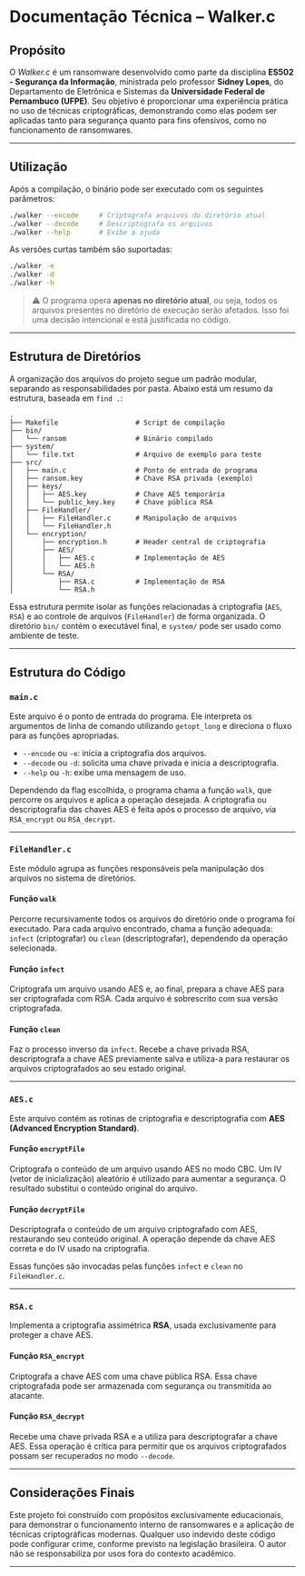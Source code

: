 
# Documentação Técnica – Walker.c

## Propósito

O *Walker.c* é um ransomware desenvolvido como parte da disciplina **ES502 - Segurança da Informação**, ministrada pelo professor **Sidney Lopes**, do Departamento de Eletrônica e Sistemas da **Universidade Federal de Pernambuco (UFPE)**. Seu objetivo é proporcionar uma experiência prática no uso de técnicas criptográficas, demonstrando como elas podem ser aplicadas tanto para segurança quanto para fins ofensivos, como no funcionamento de ransomwares.

---

## Utilização

Após a compilação, o binário pode ser executado com os seguintes parâmetros:

```bash
./walker --encode     # Criptografa arquivos do diretório atual
./walker --decode     # Descriptografa os arquivos
./walker --help       # Exibe a ajuda
```

As versões curtas também são suportadas:

```bash
./walker -e
./walker -d
./walker -h
```

> ⚠️ O programa opera **apenas no diretório atual**, ou seja, todos os arquivos presentes no diretório de execução serão afetados. Isso foi uma decisão intencional e está justificada no código.

---

## Estrutura de Diretórios

A organização dos arquivos do projeto segue um padrão modular, separando as responsabilidades por pasta. Abaixo está um resumo da estrutura, baseada em `find .`:

```
.
├── Makefile                   # Script de compilação
├── bin/
│   └── ransom                 # Binário compilado
├── system/
│   └── file.txt               # Arquivo de exemplo para teste
├── src/
│   ├── main.c                 # Ponto de entrada do programa
│   ├── ransom.key             # Chave RSA privada (exemplo)
│   ├── keys/
│   │   ├── AES.key            # Chave AES temporária
│   │   └── public_key.key     # Chave pública RSA
│   ├── FileHandler/
│   │   ├── FileHandler.c      # Manipulação de arquivos
│   │   └── FileHandler.h
│   └── encryption/
│       ├── encryption.h       # Header central de criptografia
│       ├── AES/
│       │   ├── AES.c          # Implementação de AES
│       │   └── AES.h
│       └── RSA/
│           ├── RSA.c          # Implementação de RSA
│           └── RSA.h
```

Essa estrutura permite isolar as funções relacionadas à criptografia (`AES`, `RSA`) e ao controle de arquivos (`FileHandler`) de forma organizada. O diretório `bin/` contém o executável final, e `system/` pode ser usado como ambiente de teste.

---

## Estrutura do Código

### `main.c`

Este arquivo é o ponto de entrada do programa. Ele interpreta os argumentos de linha de comando utilizando `getopt_long` e direciona o fluxo para as funções apropriadas.

- `--encode` ou `-e`: inicia a criptografia dos arquivos.
- `--decode` ou `-d`: solicita uma chave privada e inicia a descriptografia.
- `--help` ou `-h`: exibe uma mensagem de uso.

Dependendo da flag escolhida, o programa chama a função `walk`, que percorre os arquivos e aplica a operação desejada. A criptografia ou descriptografia das chaves AES é feita após o processo de arquivo, via `RSA_encrypt` ou `RSA_decrypt`.

---

### `FileHandler.c`

Este módulo agrupa as funções responsáveis pela manipulação dos arquivos no sistema de diretórios.

#### Função `walk`

Percorre recursivamente todos os arquivos do diretório onde o programa foi executado. Para cada arquivo encontrado, chama a função adequada: `infect` (criptografar) ou `clean` (descriptografar), dependendo da operação selecionada.

#### Função `infect`

Criptografa um arquivo usando AES e, ao final, prepara a chave AES para ser criptografada com RSA. Cada arquivo é sobrescrito com sua versão criptografada.

#### Função `clean`

Faz o processo inverso da `infect`. Recebe a chave privada RSA, descriptografa a chave AES previamente salva e utiliza-a para restaurar os arquivos criptografados ao seu estado original.

---

### `AES.c`

Este arquivo contém as rotinas de criptografia e descriptografia com **AES (Advanced Encryption Standard)**.

#### Função `encryptFile`

Criptografa o conteúdo de um arquivo usando AES no modo CBC. Um IV (vetor de inicialização) aleatório é utilizado para aumentar a segurança. O resultado substitui o conteúdo original do arquivo.

#### Função `decryptFile`

Descriptografa o conteúdo de um arquivo criptografado com AES, restaurando seu conteúdo original. A operação depende da chave AES correta e do IV usado na criptografia.

Essas funções são invocadas pelas funções `infect` e `clean` no `FileHandler.c`.

---

### `RSA.c`

Implementa a criptografia assimétrica **RSA**, usada exclusivamente para proteger a chave AES.

#### Função `RSA_encrypt`

Criptografa a chave AES com uma chave pública RSA. Essa chave criptografada pode ser armazenada com segurança ou transmitida ao atacante.

#### Função `RSA_decrypt`

Recebe uma chave privada RSA e a utiliza para descriptografar a chave AES. Essa operação é crítica para permitir que os arquivos criptografados possam ser recuperados no modo `--decode`.

---

## Considerações Finais

Este projeto foi construído com propósitos exclusivamente educacionais, para demonstrar o funcionamento interno de ransomwares e a aplicação de técnicas criptográficas modernas. Qualquer uso indevido deste código pode configurar crime, conforme previsto na legislação brasileira. O autor não se responsabiliza por usos fora do contexto acadêmico.

---
